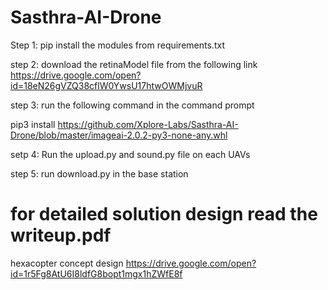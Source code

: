 # Sasthra-AI-Drone

Step 1: pip install the modules from requirements.txt

step 2: download the retinaModel file from the following link https://drive.google.com/open?id=18eN26gVZQ38cflW0YwsU17htwOWMjvuR

step 3: run the following command in the command prompt

pip3 install https://github.com/Xplore-Labs/Sasthra-AI-Drone/blob/master/imageai-2.0.2-py3-none-any.whl

setp 4: Run the upload.py and sound.py file on each UAVs

step 5: run download.py in the base station

# for detailed solution design read the writeup.pdf
hexacopter concept design https://drive.google.com/open?id=1r5Fg8AtU6I8ldfG8bopt1mgx1hZWfE8f
